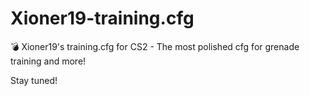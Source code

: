 # Xioner19-training.cfg
💣 Xioner19's training.cfg for CS2 - The most polished cfg for grenade training and more!


Stay tuned!
